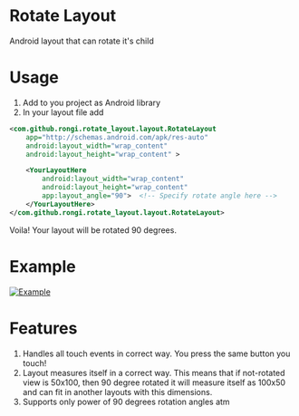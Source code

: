 Rotate Layout
=============

Android layout that can rotate it's child

Usage
=====

1. Add to you project as Android library
2. In your layout file add

```xml 
<com.github.rongi.rotate_layout.layout.RotateLayout
	app="http://schemas.android.com/apk/res-auto"
	android:layout_width="wrap_content"
	android:layout_height="wrap_content" >

	<YourLayoutHere
		android:layout_width="wrap_content"
		android:layout_height="wrap_content"
		app:layout_angle="90">	<!-- Specify rotate angle here -->
	</YourLayoutHere>
</com.github.rongi.rotate_layout.layout.RotateLayout>
```

Voila! Your layout will be rotated 90 degrees.

Example
=======

[![Example](https://github.com/rongi/rotate-layout/raw/master/docs/screenshot1.png)](#Example)

Features
========

1. Handles all touch events in correct way. You press the same button you touch!
2. Layout measures itself in a correct way. This means that if not-rotated view is 50x100, then 90 degree rotated it will measure itself as 100x50 and can fit in another layouts with this dimensions.
3. Supports only power of 90 degrees rotation angles atm
